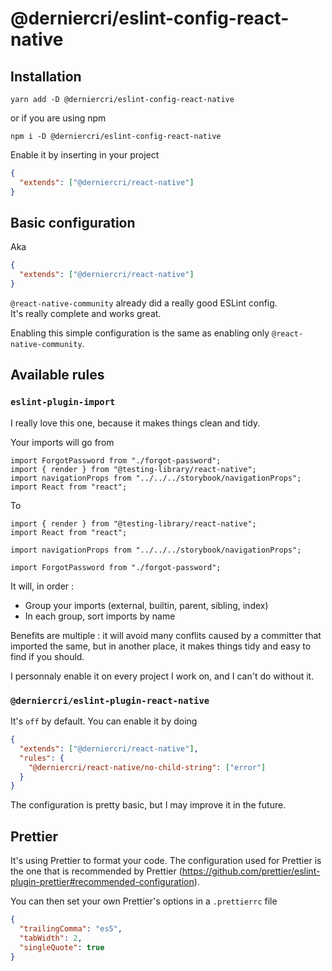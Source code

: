 # @derniercri/eslint-config-react-native

## Installation

```shell
yarn add -D @derniercri/eslint-config-react-native
```

or if you are using npm

```shell
npm i -D @derniercri/eslint-config-react-native
```

Enable it by inserting in your project

```json
{
  "extends": ["@derniercri/react-native"]
}
```

## Basic configuration

Aka

```json
{
  "extends": ["@derniercri/react-native"]
}
```

`@react-native-community` already did a really good ESLint config.<br>
It's really complete and works great.

Enabling this simple configuration is the same as enabling only `@react-native-community`.

## Available rules

### `eslint-plugin-import`

I really love this one, because it makes things clean and tidy.

Your imports will go from

```tsx
import ForgotPassword from "./forgot-password";
import { render } from "@testing-library/react-native";
import navigationProps from "../../../storybook/navigationProps";
import React from "react";
```

To

```tsx
import { render } from "@testing-library/react-native";
import React from "react";

import navigationProps from "../../../storybook/navigationProps";

import ForgotPassword from "./forgot-password";
```

It will, in order :

- Group your imports (external, builtin, parent, sibling, index)
- In each group, sort imports by name

Benefits are multiple : it will avoid many conflits caused by a committer that imported the same, but in another place, it makes things tidy and easy to find if you should.

I personnaly enable it on every project I work on, and I can't do without it.

### `@derniercri/eslint-plugin-react-native`

It's `off` by default.
You can enable it by doing

```json
{
  "extends": ["@derniercri/react-native"],
  "rules": {
    "@derniercri/react-native/no-child-string": ["error"]
  }
}
```

The configuration is pretty basic, but I may improve it in the future.

## Prettier

It's using Prettier to format your code. The configuration used for Prettier is the one that is recommended by Prettier (https://github.com/prettier/eslint-plugin-prettier#recommended-configuration).

You can then set your own Prettier's options in a `.prettierrc` file

```json
{
  "trailingComma": "es5",
  "tabWidth": 2,
  "singleQuote": true
}
```
